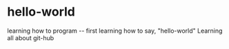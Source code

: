 # hello-world
learning how to program -- first learning how to say, "hello-world"
Learning all about git-hub

